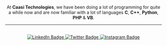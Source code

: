 <p align="center">At <strong>Caasi Technologies</strong>, we have been doing a lot of programming for quite a while now and are now familiar with a lot of languages <strong>C</strong>, <strong>C++</strong>, <strong>Python</strong>, <strong>PHP</strong> & <strong>VB</strong>.</p>

<p align="center"></p>

<hr/><br>
<div id="badges" align="center">
  <a href="//wa.me/+263783243738">
    <img src="https://img.shields.io/badge/Whatsapp-zw?style=for-the-badge&logo=whatsApp&logoColor=white" alt="LinkedIn Badge"/>
  </a>
  <a href="//twitter.com/caasi_zw">
    <img src="https://img.shields.io/badge/Twitter-blue?style=for-the-badge&logo=twitter&logoColor=white" alt="Twitter Badge"/>
  </a>
  <a href="//instagram.com/caasi.co.zw">
    <img src="https://img.shields.io/badge/Instagram-yellow?style=for-the-badge&logo=twitter&logoColor=white" alt="Instagram Badge"/>
  </a>
</div>